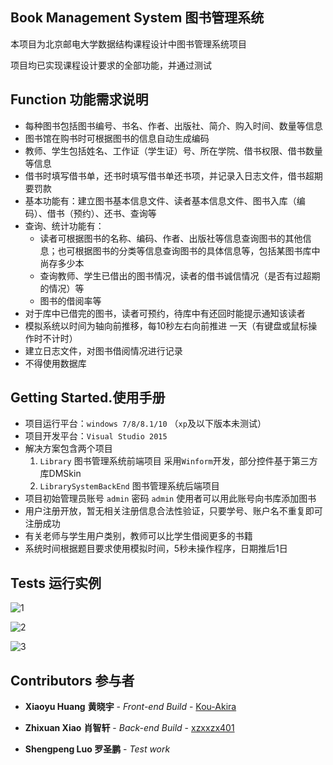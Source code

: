 ## Book Management System 图书管理系统

本项目为北京邮电大学数据结构课程设计中图书管理系统项目

项目均已实现课程设计要求的全部功能，并通过测试

## Function 功能需求说明

- 每种图书包括图书编号、书名、作者、出版社、简介、购入时间、数量等信息
- 图书馆在购书时可根据图书的信息自动生成编码
- 教师、学生包括姓名、工作证（学生证）号、所在学院、借书权限、借书数量等信息
- 借书时填写借书单，还书时填写借书单还书项，并记录入日志文件，借书超期要罚款
- 基本功能有：建立图书基本信息文件、读者基本信息文件、图书入库（编码）、借书（预约）、还书、查询等
- 查询、统计功能有：
  - 读者可根据图书的名称、编码、作者、出版社等信息查询图书的其他信息；也可根据图书的分类等信息查询图书的具体信息等，包括某图书库中尚存多少本
  - 查询教师、学生已借出的图书情况，读者的借书诚信情况（是否有过超期的情况）等
  - 图书的借阅率等
- 对于库中已借完的图书，读者可预约，待库中有还回时能提示通知该读者
- 模拟系统以时间为轴向前推移，每10秒左右向前推进 一天（有键盘或鼠标操作时不计时）
- 建立日志文件，对图书借阅情况进行记录
- 不得使用数据库

## Getting Started.使用手册

- 项目运行平台：`windows 7/8/8.1/10` （`xp`及以下版本未测试）
- 项目开发平台：`Visual Studio 2015`
- 解决方案包含两个项目
  1. `Library` 图书管理系统前端项目 采用`Winform`开发，部分控件基于第三方库DMSkin
  2. `LibrarySystemBackEnd` 图书管理系统后端项目
- 项目初始管理员账号 `admin` 密码 `admin` 使用者可以用此账号向书库添加图书
- 用户注册开放，暂无相关注册信息合法性验证，只要学号、账户名不重复即可注册成功
- 有关老师与学生用户类别，教师可以比学生借阅更多的书籍
- 系统时间根据题目要求使用模拟时间，5秒未操作程序，日期推后1日



## Tests 运行实例

![1](1.png)

![2](2.png)

![3](3.png)

## Contributors 参与者

- **Xiaoyu Huang**  **黄晓宇** - *Front-end Build* - [Kou-Akira](https://github.com/Kou-Akira)


- **Zhixuan Xiao** **肖智轩** - *Back-end Build* - [xzxxzx401](https://github.com/xzxxzx401)
- **Shengpeng Luo 罗圣鹏** - *Test work* 

